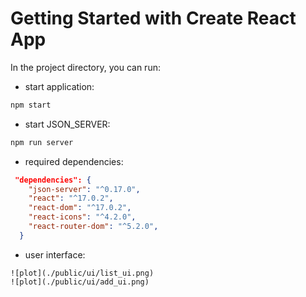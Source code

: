 # Getting Started with Create React App

In the project directory, you can run:

- start application:
```cmd
npm start
```
- start JSON_SERVER:
```cmd
npm run server
```
- required dependencies:
```json
 "dependencies": {
    "json-server": "^0.17.0",
    "react": "^17.0.2",
    "react-dom": "^17.0.2",
    "react-icons": "^4.2.0",
    "react-router-dom": "^5.2.0",
  }
```
- user interface:
```
![plot](./public/ui/list_ui.png)
![plot](./public/ui/add_ui.png)
```
